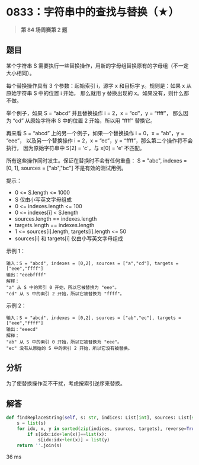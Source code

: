 # 0833：字符串中的查找与替换（★）


> **第 84 场周赛第 2 题**

## 题目

某个字符串 S 需要执行一些替换操作，用新的字母组替换原有的字母组（不一定大小相同）。

每个替换操作具有 3 个参数：起始索引 i，源字 x 和目标字 y。规则是：如果 x 从原始字符串 S 中的位置 i 开始，
那么就用 y 替换出现的 x。如果没有，则什么都不做。

举个例子，如果 S = “abcd” 并且替换操作 i = 2，x = “cd”，y = “ffff”，
那么因为 “cd” 从原始字符串 S 中的位置 2 开始，所以用 “ffff” 替换它。

再来看 S = “abcd” 上的另一个例子，如果一个替换操作 i = 0，x = “ab”，y = “eee”，
以及另一个替换操作 i = 2，x = “ec”，y = “ffff”，那么第二个操作将不会执行，
因为原始字符串中 S[2] = 'c'，与 x[0] = 'e' 不匹配。

所有这些操作同时发生。保证在替换时不会有任何重叠： S = "abc", indexes = [0, 1], 
sources = ["ab","bc"] 不是有效的测试用例。

提示：
- 0 <= S.length <= 1000
- S 仅由小写英文字母组成
- 0 <= indexes.length <= 100
- 0 <= indexes[i] < S.length
- sources.length == indexes.length
- targets.length == indexes.length
- 1 <= sources[i].length, targets[i].length <= 50
- sources[i] 和 targets[i] 仅由小写英文字母组成
 

示例 1：

    输入：S = "abcd", indexes = [0,2], sources = ["a","cd"], targets = ["eee","ffff"]
    输出："eeebffff"
    解释：
    "a" 从 S 中的索引 0 开始，所以它被替换为 "eee"。
    "cd" 从 S 中的索引 2 开始，所以它被替换为 "ffff"。

示例 2：

    输入：S = "abcd", indexes = [0,2], sources = ["ab","ec"], targets = ["eee","ffff"]
    输出："eeecd"
    解释：
    "ab" 从 S 中的索引 0 开始，所以它被替换为 "eee"。
    "ec" 没有从原始的 S 中的索引 2 开始，所以它没有被替换。
     
 
## 分析

为了使替换操作互不干扰，考虑按索引逆序来替换。

## 解答

```python
def findReplaceString(self, s: str, indices: List[int], sources: List[str], targets: List[str]) -> str:
    s = list(s)
    for idx, x, y in sorted(zip(indices, sources, targets), reverse=True):
        if s[idx:idx+len(x)]==list(x):
            s[idx:idx+len(x)] = list(y)
    return ''.join(s)
```
36 ms

